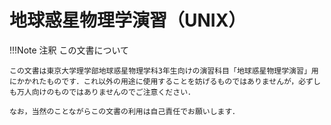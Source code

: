 # 地球惑星物理学演習（UNIX）

!!!Note 注釈
    この文書について

    この文書は東京大学理学部地球惑星物理学科3年生向けの演習科目「地球惑星物理学演習」用にかかれたものです．これ以外の用途に使用することを妨げるものではありませんが，必ずしも万人向けのものではありませんのでご注意ください．

    なお，当然のことながらこの文書の利用は自己責任でお願いします．